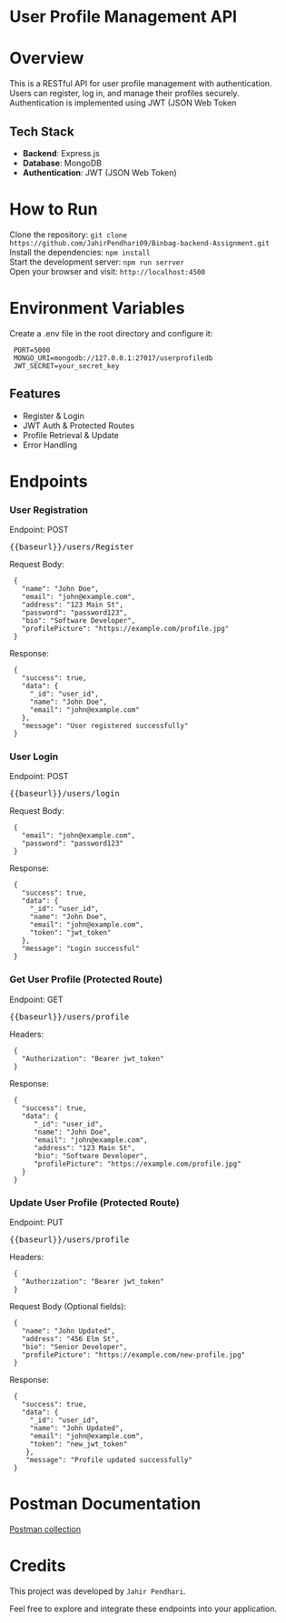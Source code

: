 
# User Profile Management API

# Overview

This is a RESTful API for user profile management with authentication. Users can register, log in, and manage their profiles securely. Authentication is implemented using JWT (JSON Web Token

## Tech Stack
- **Backend**: Express.js
- **Database**: MongoDB
- **Authentication**: JWT (JSON Web Token)

# How to Run <br/>
 

   Clone the repository:   ``` git clone https://github.com/JahirPendhari09/Binbag-backend-Assignment.git  ``` <br/>
   Install the dependencies:   ``` npm install ``` <br/>
   Start the development server:   ``` npm run serrver ``` <br/>
   Open your browser and visit:   ``` http://localhost:4500 ``` <br/>

 # Environment Variables
 
  Create a .env file in the root directory and configure it:

  ```
   PORT=5000
   MONGO_URI=mongodb://127.0.0.1:27017/userprofiledb
   JWT_SECRET=your_secret_key
  ```
   

   ## Features 
   
  - Register & Login
  - JWT Auth & Protected Routes
  - Profile Retrieval & Update
  - Error Handling


   # Endpoints

   <h3>User Registration</h3>
   
   Endpoint: POST <pre>{{baseurl}}/users/Register</pre>
   
   Request Body:
   
   ```
    {
      "name": "John Doe",
      "email": "john@example.com",
      "address": "123 Main St",
      "password": "password123",
      "bio": "Software Developer",
      "profilePicture": "https://example.com/profile.jpg"
    }
   ```
   
   Response:
   
   ```
    {
      "success": true,
      "data": {
        "_id": "user_id",
        "name": "John Doe",
        "email": "john@example.com"
      },
      "message": "User registered successfully"
    }
   ```

   <h3>User Login</h3>
   
   Endpoint: POST <pre>{{baseurl}}/users/login</pre>
   
   Request Body:
   
   ```
    {
      "email": "john@example.com",
      "password": "password123"
    }
   ```
   
   Response:
   
   ```
    {
      "success": true,
      "data": {
        "_id": "user_id",
        "name": "John Doe",
        "email": "john@example.com",
        "token": "jwt_token"
      },
      "message": "Login successful"
    }
   ```

   <h3>Get User Profile (Protected Route)</h3>
   
   Endpoint: GET <pre>{{baseurl}}/users/profile</pre>
   
   Headers:
   
   ```
    {
      "Authorization": "Bearer jwt_token"
    }
   ```
   
   Response:
   
   ```
    {
      "success": true,
      "data": {
         "_id": "user_id",
         "name": "John Doe",
         "email": "john@example.com",
         "address": "123 Main St",
         "bio": "Software Developer",
         "profilePicture": "https://example.com/profile.jpg"
      }
    }
   ```

   <h3>Update User Profile (Protected Route)</h3>
   
   Endpoint: PUT <pre>{{baseurl}}/users/profile</pre>
   
   Headers:
   
   ```
    {
      "Authorization": "Bearer jwt_token"
    }
   ```

   Request Body (Optional fields):

   ```
    {
      "name": "John Updated",
      "address": "456 Elm St",
      "bio": "Senior Developer",
      "profilePicture": "https://example.com/new-profile.jpg"
    }
   ```
   
   Response:
   
   ```
    {
      "success": true,
      "data": {
        "_id": "user_id",
        "name": "John Updated",
        "email": "john@example.com",
        "token": "new_jwt_token"
       },
       "message": "Profile updated successfully"
    }
   ```

   # Postman Documentation
   [Postman collection](https://martian-flare-823633.postman.co/workspace/New-Team-Workspace~f054c1a9-88cb-4c93-ab69-0e561a02792d/collection/27894533-0eff2cd6-d803-4804-b164-10568d787668?action=share&creator=27894533)

    
   # Credits <br/>
   This project was developed by ```Jahir Pendhari```.

   <p>Feel free to explore and integrate these endpoints into your application.</p>
